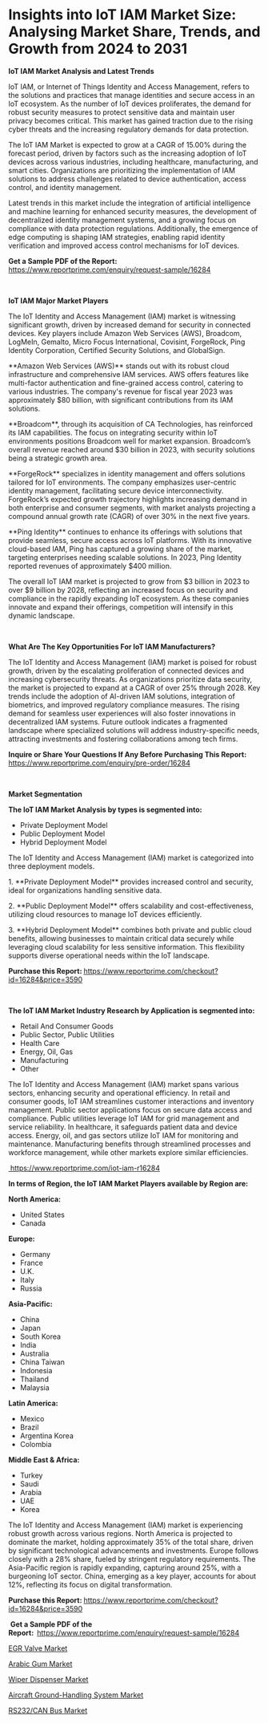 <p><h1>Insights into IoT IAM Market Size: Analysing Market Share, Trends, and Growth from 2024 to 2031</h1></p><p><strong>IoT IAM Market Analysis and Latest Trends</strong></p>
<p><p>IoT IAM, or Internet of Things Identity and Access Management, refers to the solutions and practices that manage identities and secure access in an IoT ecosystem. As the number of IoT devices proliferates, the demand for robust security measures to protect sensitive data and maintain user privacy becomes critical. This market has gained traction due to the rising cyber threats and the increasing regulatory demands for data protection.</p><p>The IoT IAM Market is expected to grow at a CAGR of 15.00% during the forecast period, driven by factors such as the increasing adoption of IoT devices across various industries, including healthcare, manufacturing, and smart cities. Organizations are prioritizing the implementation of IAM solutions to address challenges related to device authentication, access control, and identity management.</p><p>Latest trends in this market include the integration of artificial intelligence and machine learning for enhanced security measures, the development of decentralized identity management systems, and a growing focus on compliance with data protection regulations. Additionally, the emergence of edge computing is shaping IAM strategies, enabling rapid identity verification and improved access control mechanisms for IoT devices.</p></p>
<p><strong>Get a Sample PDF of the Report:&nbsp;</strong> <a href="https://www.reportprime.com/enquiry/request-sample/16284">https://www.reportprime.com/enquiry/request-sample/16284</a></p>
<p>&nbsp;</p>
<p><strong>IoT IAM Major Market Players</strong></p>
<p><p>The IoT Identity and Access Management (IAM) market is witnessing significant growth, driven by increased demand for security in connected devices. Key players include Amazon Web Services (AWS), Broadcom, LogMeIn, Gemalto, Micro Focus International, Covisint, ForgeRock, Ping Identity Corporation, Certified Security Solutions, and GlobalSign.</p><p>**Amazon Web Services (AWS)** stands out with its robust cloud infrastructure and comprehensive IAM services. AWS offers features like multi-factor authentication and fine-grained access control, catering to various industries. The company's revenue for fiscal year 2023 was approximately $80 billion, with significant contributions from its IAM solutions.</p><p>**Broadcom**, through its acquisition of CA Technologies, has reinforced its IAM capabilities. The focus on integrating security within IoT environments positions Broadcom well for market expansion. Broadcom’s overall revenue reached around $30 billion in 2023, with security solutions being a strategic growth area.</p><p>**ForgeRock** specializes in identity management and offers solutions tailored for IoT environments. The company emphasizes user-centric identity management, facilitating secure device interconnectivity. ForgeRock’s expected growth trajectory highlights increasing demand in both enterprise and consumer segments, with market analysts projecting a compound annual growth rate (CAGR) of over 30% in the next five years.</p><p>**Ping Identity** continues to enhance its offerings with solutions that provide seamless, secure access across IoT platforms. With its innovative cloud-based IAM, Ping has captured a growing share of the market, targeting enterprises needing scalable solutions. In 2023, Ping Identity reported revenues of approximately $400 million.</p><p>The overall IoT IAM market is projected to grow from $3 billion in 2023 to over $9 billion by 2028, reflecting an increased focus on security and compliance in the rapidly expanding IoT ecosystem. As these companies innovate and expand their offerings, competition will intensify in this dynamic landscape.</p></p>
<p>&nbsp;</p>
<p><strong>What Are The Key Opportunities For IoT IAM Manufacturers?</strong></p>
<p><p>The IoT Identity and Access Management (IAM) market is poised for robust growth, driven by the escalating proliferation of connected devices and increasing cybersecurity threats. As organizations prioritize data security, the market is projected to expand at a CAGR of over 25% through 2028. Key trends include the adoption of AI-driven IAM solutions, integration of biometrics, and improved regulatory compliance measures. The rising demand for seamless user experiences will also foster innovations in decentralized IAM systems. Future outlook indicates a fragmented landscape where specialized solutions will address industry-specific needs, attracting investments and fostering collaborations among tech firms.</p></p>
<p><strong>Inquire or Share Your Questions If Any Before Purchasing This Report:</strong> <a href="https://www.reportprime.com/enquiry/pre-order/16284">https://www.reportprime.com/enquiry/pre-order/16284</a></p>
<p>&nbsp;</p>
<p><strong>Market Segmentation</strong></p>
<p><strong>The IoT IAM Market Analysis by types is segmented into:</strong></p>
<p><ul><li>Private Deployment Model</li><li>Public Deployment Model</li><li>Hybrid Deployment Model</li></ul></p>
<p><p>The IoT Identity and Access Management (IAM) market is categorized into three deployment models. </p><p>1. **Private Deployment Model** provides increased control and security, ideal for organizations handling sensitive data. </p><p>2. **Public Deployment Model** offers scalability and cost-effectiveness, utilizing cloud resources to manage IoT devices efficiently. </p><p>3. **Hybrid Deployment Model** combines both private and public cloud benefits, allowing businesses to maintain critical data securely while leveraging cloud scalability for less sensitive information. This flexibility supports diverse operational needs within the IoT landscape.</p></p>
<p><strong>Purchase this Report:&nbsp;</strong><a href="https://www.reportprime.com/checkout?id=16284&price=3590">https://www.reportprime.com/checkout?id=16284&price=3590</a></p>
<p>&nbsp;</p>
<p><strong>The IoT IAM Market Industry Research by Application is segmented into:</strong></p>
<p><ul><li>Retail And Consumer Goods</li><li>Public Sector, Public Utilities</li><li>Health Care</li><li>Energy, Oil, Gas</li><li>Manufacturing</li><li>Other</li></ul></p>
<p><p>The IoT Identity and Access Management (IAM) market spans various sectors, enhancing security and operational efficiency. In retail and consumer goods, IoT IAM streamlines customer interactions and inventory management. Public sector applications focus on secure data access and compliance. Public utilities leverage IoT IAM for grid management and service reliability. In healthcare, it safeguards patient data and device access. Energy, oil, and gas sectors utilize IoT IAM for monitoring and maintenance. Manufacturing benefits through streamlined processes and workforce management, while other markets explore similar efficiencies.</p></p>
<p><a href="https://www.reportprime.com/iot-iam-r16284">&nbsp;https://www.reportprime.com/iot-iam-r16284</a></p>
<p><strong>In terms of Region, the IoT IAM Market Players available by Region are:</strong></p>
<p>
    <p> <strong> North America: </strong>
        <ul>
            <li>United States</li>
            <li>Canada</li>
        </ul>
        </p> 
    <p> <strong> Europe: </strong>
        <ul>
            <li>Germany</li>
            <li>France</li>
            <li>U.K.</li>
            <li>Italy</li>
            <li>Russia</li>
        </ul>
        </p> 
    <p> <strong> Asia-Pacific: </strong>
        <ul>
            <li>China</li>
            <li>Japan</li>
            <li>South Korea</li>
            <li>India</li>
            <li>Australia</li>
            <li>China Taiwan</li>
            <li>Indonesia</li>
            <li>Thailand</li>
            <li>Malaysia</li>
        </ul>
        </p> 
    <p> <strong> Latin America: </strong>
        <ul>
            <li>Mexico</li>
            <li>Brazil</li>
            <li>Argentina Korea</li>
            <li>Colombia</li>
        </ul>
        </p> 
    <p> <strong> Middle East & Africa: </strong>
        <ul>
            <li>Turkey</li>
            <li>Saudi</li>
            <li>Arabia</li>
            <li>UAE</li>
            <li>Korea</li>
        </ul>
    </p>
    </p>
<p><p>The IoT Identity and Access Management (IAM) market is experiencing robust growth across various regions. North America is projected to dominate the market, holding approximately 35% of the total share, driven by significant technological advancements and investments. Europe follows closely with a 28% share, fueled by stringent regulatory requirements. The Asia-Pacific region is rapidly expanding, capturing around 25%, with a burgeoning IoT sector. China, emerging as a key player, accounts for about 12%, reflecting its focus on digital transformation.</p></p>
<p><strong>Purchase this Report: </strong><a href="https://www.reportprime.com/checkout?id=16284&price=3590">https://www.reportprime.com/checkout?id=16284&price=3590</a></p>
<p>&nbsp;<strong>Get a Sample PDF of the Report:&nbsp;&nbsp;</strong><a href="https://www.reportprime.com/enquiry/request-sample/16284">https://www.reportprime.com/enquiry/request-sample/16284</a></p>
<p><strong></strong></p>
<p><p><a href="https://medium.com/@kaitlynkristyfj136/the-egr-valve-market-has-experienced-impressive-growth-in-recent-years-expanding-its-market-5aaee60b320d">EGR Valve Market</a></p><p><a href="https://www.linkedin.com/pulse/arabic-gum-market-global-share-ranking-overall-sales-demand-caste?trackingId=V1JGV6crR46Ced9ikkKzdQ%3D%3D">Arabic Gum Market</a></p><p><a href="https://medium.com/@kaitlynkristyfj136/this-wiper-dispenser-market-research-report-evaluates-the-key-market-trends-drivers-and-b9f38f92a6b5">Wiper Dispenser Market</a></p><p><a href="https://issuu.com/reportprime-2/docs/aircraft-ground-handling-system-mar_deb20ec9afb0ee">Aircraft Ground-Handling System Market</a></p><p><a href="https://issuu.com/reportprime-2/docs/rs232can-bus-market-size-2030.pptx_df04dd3f6b8304">RS232/CAN Bus Market</a></p></p>